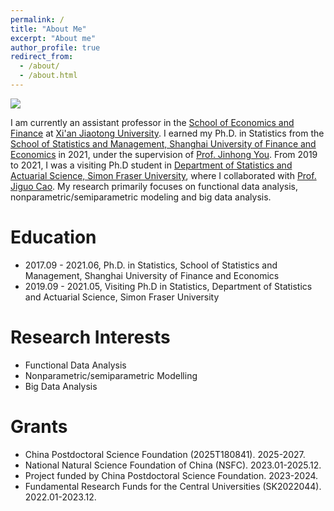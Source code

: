 ```yaml
---
permalink: /
title: "About Me"
excerpt: "About me"
author_profile: true
redirect_from: 
  - /about/
  - /about.html
---
```


![](../images/webpage.jpeg)

I am currently an assistant professor in the [School of Economics and Finance](https://sef.xjtu.edu.cn/) at [Xi'an Jiaotong University](http://www.xjtu.edu.cn/). I earned my Ph.D. in Statistics from the [School of Statistics and Management, Shanghai University of Finance and Economics](https://ssm.sufe.edu.cn/) in 2021, under the supervision of [Prof. Jinhong You](https://ssm.sufe.edu.cn/f7/82/c713a128898/page.htm). From 2019 to 2021, I was a visiting Ph.D student in [Department of Statistics and Actuarial Science, Simon Fraser University](https://www.sfu.ca/stat-actsci.html), where I collaborated with [Prof. Jiguo Cao](https://www.sfu.ca/science/stat/cao/). My research primarily focuses on functional data analysis, nonparametric/semiparametric modeling and big data analysis.


# Education

- 2017.09 - 2021.06, Ph.D. in Statistics, School of Statistics and Management, Shanghai University of Finance and Economics
- 2019.09 - 2021.05, Visiting Ph.D in Statistics, Department of Statistics and Actuarial Science, Simon Fraser University


# Research Interests

- Functional Data Analysis
- Nonparametric/semiparametric Modelling
- Big Data Analysis

# Grants

- China Postdoctoral Science Foundation (2025T180841). 2025-2027.
- National Natural Science Foundation of China (NSFC). 2023.01-2025.12.
- Project funded by China Postdoctoral Science Foundation. 2023-2024.
- Fundamental Research Funds for the Central Universities (SK2022044). 2022.01-2023.12.


